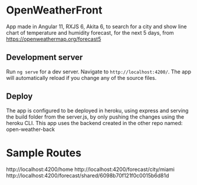 # OpenWeatherFront

App made in Angular 11, RXJS 6, Akita 6, to search for a city and show line chart of temperature and humidity forecast, for the next 5 days, from https://openweathermap.org/forecast5

## Development server

Run `ng serve` for a dev server. Navigate to `http://localhost:4200/`. The app will automatically reload if you change any of the source files.

## Deploy

The app is configured to be deployed in heroku, using express and serving the build folder from the server.js, by only pushing the changes using the heroku CLI.
This app uses the backend created in the other repo named: open-weather-back

# Sample Routes
http://localhost:4200/home
http://localhost:4200/forecast/city/miami
http://localhost:4200/forecast/shared/6098b70f121f0c0015b6d81d
